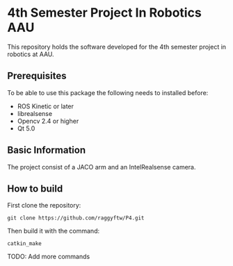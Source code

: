4th Semester Project In Robotics AAU
====================================

This repository holds the software developed for the 4th semester project in robotics at AAU.

Prerequisites
-------------
To be able to use this package the following needs to installed before:
* ROS Kinetic or later
* librealsense
* Opencv 2.4 or higher
* Qt 5.0

Basic Information
------------
The project consist of a JACO arm and an IntelRealsense camera.

How to build
------------
First clone the repository:
```
git clone https://github.com/raggyftw/P4.git
```

Then build it with the command:
```
catkin_make
```
TODO: Add more commands
